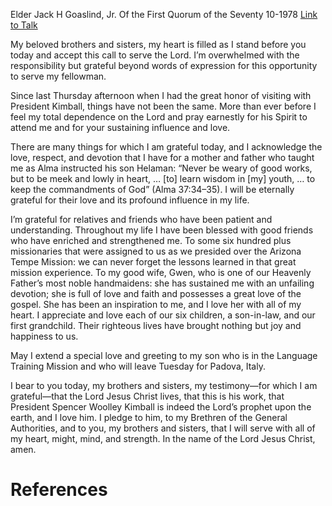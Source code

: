 Elder Jack H Goaslind, Jr.
Of the First Quorum of the Seventy
10-1978
[Link to Talk](https://www.churchofjesuschrist.org/study/general-conference/1978/10/never-be-weary-of-good-works?lang=eng)

My beloved brothers and sisters, my heart is filled as I stand before you today and accept this call to serve the Lord. I’m overwhelmed with the responsibility but grateful beyond words of expression for this opportunity to serve my fellowman.

Since last Thursday afternoon when I had the great honor of visiting with President Kimball, things have not been the same. More than ever before I feel my total dependence on the Lord and pray earnestly for his Spirit to attend me and for your sustaining influence and love.

There are many things for which I am grateful today, and I acknowledge the love, respect, and devotion that I have for a mother and father who taught me as Alma instructed his son Helaman: “Never be weary of good works, but to be meek and lowly in heart, … [to] learn wisdom in [my] youth, … to keep the commandments of God” (Alma 37:34–35). I will be eternally grateful for their love and its profound influence in my life.

I’m grateful for relatives and friends who have been patient and understanding. Throughout my life I have been blessed with good friends who have enriched and strengthened me. To some six hundred plus missionaries that were assigned to us as we presided over the Arizona Tempe Mission: we can never forget the lessons learned in that great mission experience. To my good wife, Gwen, who is one of our Heavenly Father’s most noble handmaidens: she has sustained me with an unfailing devotion; she is full of love and faith and possesses a great love of the gospel. She has been an inspiration to me, and I love her with all of my heart. I appreciate and love each of our six children, a son-in-law, and our first grandchild. Their righteous lives have brought nothing but joy and happiness to us.

May I extend a special love and greeting to my son who is in the Language Training Mission and who will leave Tuesday for Padova, Italy.

I bear to you today, my brothers and sisters, my testimony—for which I am grateful—that the Lord Jesus Christ lives, that this is his work, that President Spencer Woolley Kimball is indeed the Lord’s prophet upon the earth, and I love him. I pledge to him, to my Brethren of the General Authorities, and to you, my brothers and sisters, that I will serve with all of my heart, might, mind, and strength. In the name of the Lord Jesus Christ, amen.

# References
